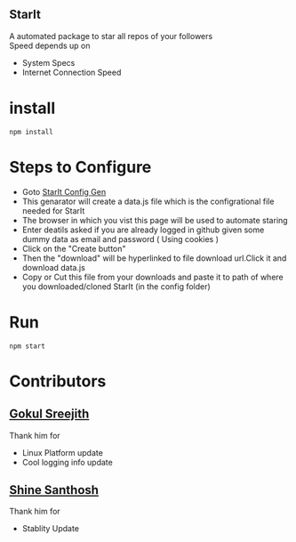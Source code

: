 ## StarIt
A automated package to star all repos of your followers <br>
Speed depends up on
- System Specs
- Internet Connection Speed
# install

```
npm install
```
# Steps to Configure

- Goto [StarIt Config Gen](https://8g6.github.io/StartIt-Config-Gen/)
- This genarator will create a data.js file which is the configrational file needed for StarIt 
- The browser in which you vist this page will be used to automate staring
- Enter deatils asked if you are already logged in github given some dummy data as email and password ( Using cookies )
- Click on the "Create button"
- Then the "download" will be hyperlinked to file download url.Click it and download data.js
- Copy or Cut this file from your downloads and paste it to path of where you downloaded/cloned StarIt (in the config folder)

# Run

```
npm start
```
# Contributors

## [Gokul Sreejith](https://github.com/GokulSreejith)
Thank him for
- Linux Platform update
- Cool logging info update
## [Shine Santhosh](https://github.com/shinesanthosh)
Thank him for
- Stablity Update
